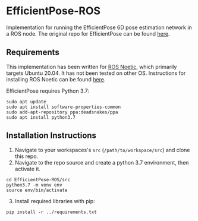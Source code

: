# EfficientPose-ROS
Implementation for running the EfficientPose 6D pose estimation network in a ROS node. The original repo for EfficientPose can be found [here](https://github.com/ybkscht/EfficientPose).

## Requirements
This implementation has been written for [ROS Noetic](http://wiki.ros.org/noetic), which primarily targets Ubuntu 20.04. It has not been tested on other OS.
Instructions for installing ROS Noetic can be found [here](http://wiki.ros.org/noetic/Installation/Ubuntu).

EfficientPose requires Python 3.7:
```
sudo apt update
sudo apt install software-properties-common
sudo add-apt-repository ppa:deadsnakes/ppa
sudo apt install python3.7
```

## Installation Instructions
1. Navigate to your workspaces's `src` (`/path/to/workspace/src`) and clone this repo.
2. Navigate to the repo source and create a python 3.7 environment, then activate it.
```
cd EfficientPose-ROS/src
python3.7 -m venv env
source env/bin/activate
```
3. Install required libraries with pip:
```
pip install -r ../requirements.txt
```


